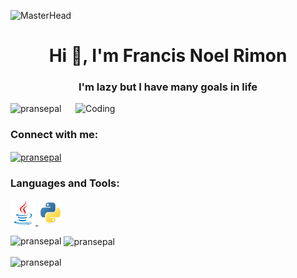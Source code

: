 ![MasterHead](https://i.pinimg.com/originals/32/3d/34/323d34e5fda59b93fbc713bbacbc07d3.gif)
<h1 align="center">Hi 👋, I'm Francis Noel Rimon</h1>
<h3 align="center">I'm lazy but I have many goals in life</h3>
<img align="right" alt="Coding" width="400" src="https://bestanimations.com/Computers/funny-computer-animated-gif-53.gif">

<p align="left"> <img src="https://komarev.com/ghpvc/?username=pransepal&label=Profile%20views&color=0e75b6&style=flat" alt="pransepal" /> </p>

<h3 align="left">Connect with me:</h3>
<p align="left">
<a href="https://instagram.com/pransepal" target="blank"><img align="center" src="https://raw.githubusercontent.com/rahuldkjain/github-profile-readme-generator/master/src/images/icons/Social/instagram.svg" alt="pransepal" height="30" width="40" /></a>
</p>

<h3 align="left">Languages and Tools:</h3>
<p align="left"> <a href="https://www.java.com" target="_blank" rel="noreferrer"> <img src="https://raw.githubusercontent.com/devicons/devicon/master/icons/java/java-original.svg" alt="java" width="40" height="40"/> </a> <a href="https://www.python.org" target="_blank" rel="noreferrer"> <img src="https://raw.githubusercontent.com/devicons/devicon/master/icons/python/python-original.svg" alt="python" width="40" height="40"/> </a> </p>

<p><img align="left" src="https://github-readme-stats.vercel.app/api/top-langs?username=pransepal&show_icons=true&locale=en&layout=compact" alt="pransepal" /></p>

<p>&nbsp;<img align="center" src="https://github-readme-stats.vercel.app/api?username=pransepal&show_icons=true&locale=en" alt="pransepal" /></p>

<p><img align="center" src="https://github-readme-streak-stats.herokuapp.com/?user=pransepal&" alt="pransepal" /></p>
